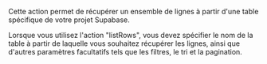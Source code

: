 Cette action permet de récupérer un ensemble de lignes à partir d'une table spécifique de votre projet Supabase.

Lorsque vous utilisez l'action "listRows", vous devez spécifier le nom de la table à partir de laquelle vous souhaitez récupérer les lignes, ainsi que d'autres paramètres facultatifs tels que les filtres, le tri et la pagination.